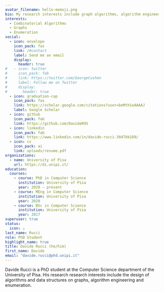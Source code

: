 ```yaml
---
avatar_filename: hello-memoji.png
bio: My research interests include graph algorithms, algorithm engineering and enumeration.
interests:
  - Combinatorial Algorithms 
  - Graphs
  - Enumeration
social:
  - icon: envelope
    icon_pack: fas
    link: /#contact
    label: Send me an email
    display:
      header: true
#   - icon: twitter
#     icon_pack: fab
#     link: https://twitter.com/GeorgeCushen
#     label: Follow me on Twitter
#     display:
#       header: true
  - icon: graduation-cap
    icon_pack: fas
    link: https://scholar.google.com/citations?user=beMth1oAAAAJ
    label: Google Scholar
  - icon: github
    icon_pack: fab
    link: https://github.com/DavideR95
  - icon: linkedin
    icon_pack: fab
    link: https://www.linkedin.com/in/davide-rucci-3047bb189/
  - icon: cv
    icon_pack: ai
    link: uploads/resume.pdf
organizations:
  - name: University of Pisa
    url: https://di.unipi.it/
education:
  courses:
    - course: PhD in Computer Science
      institution: University of Pisa
      year: 2020 – present
    - course: MEng in Computer Science
      institution: University of Pisa
      year: 2020
    - course: BSc in Computer Science
      institution: University of Pisa
      year: 2017
superuser: true
status:
  icon: ☕️
last_name: Rucci
role: PhD Student
highlight_name: true
title: Davide Rucci (he/him)
first_name: Davide
email: "davide.rucci@phd.unipi.it"
---
```


Davide Rucci is a PhD student at the Computer Science department of the University of Pisa.
His research research interests include the design of algorithms and data structures on graphs, algorithm engineering and enumeration.

